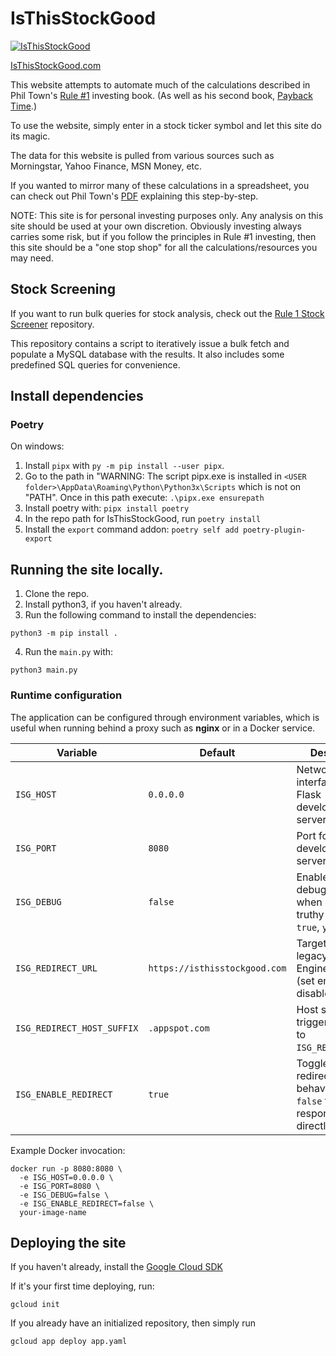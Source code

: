 # IsThisStockGood

[![IsThisStockGood](https://github.com/mrhappyasthma/IsThisStockGood/actions/workflows/python-app.yml/badge.svg)](https://github.com/mrhappyasthma/IsThisStockGood/actions)

[IsThisStockGood.com](http://www.isthisstockgood.com)

This website attempts to automate much of the calculations described in Phil Town's
[Rule #1](https://www.amazon.com/gp/product/0307336840?pf_rd_p=c2945051-950f-485c-b4df-15aac5223b10&pf_rd_r=WVNPVWRWTJ9E0QSDGWTH) investing book.
(As well as his second book, [Payback Time](https://www.amazon.com/Payback-Time-Outsmarting-Getting-Investments/dp/1847940641/).)

To use the website, simply enter in a stock ticker symbol and let this site do its magic.

The data for this website is pulled from various sources such as Morningstar, Yahoo
Finance, MSN Money, etc.

If you wanted to mirror many of these calculations in a spreadsheet, you can
check out Phil Town's [PDF](https://www.ruleoneinvesting.com/ExcelFormulas.pdf)
explaining this step-by-step.

NOTE: This site is for personal investing purposes only. Any analysis on this site
should be used at your own discretion. Obviously investing always carries some risk,
but if you follow the principles in Rule #1 investing, then this site should be a
"one stop shop" for all the calculations/resources you may need.

## Stock Screening

If you want to run bulk queries for stock analysis, check out the [Rule 1 Stock Screener](https://github.com/mrhappyasthma/Rule1-StockScreener) repository.

This repository contains a script to iteratively issue a bulk fetch and populate a MySQL database with the results. It also includes some predefined SQL queries for convenience.

## Install dependencies

### Poetry

On windows:

1. Install `pipx` with `py -m pip install --user pipx`.
2. Go to the path in "WARNING: The script pipx.exe is installed in `<USER folder>\AppData\Roaming\Python\Python3x\Scripts` which is not on "PATH". Once in this path execute: `.\pipx.exe ensurepath`
3. Install poetry with: `pipx install poetry`
4. In the repo path for IsThisStockGood, run `poetry install`
5. Install the `export` command addon: `poetry self add poetry-plugin-export`

## Running the site locally.

1. Clone the repo.
2. Install python3, if you haven't already.
3. Run the following command to install the dependencies:
```
python3 -m pip install .
```
4. Run the `main.py` with:
```
python3 main.py
```

### Runtime configuration

The application can be configured through environment variables, which is useful
when running behind a proxy such as **nginx** or in a Docker service.

| Variable | Default | Description |
| --- | --- | --- |
| `ISG_HOST` | `0.0.0.0` | Network interface for the Flask development server. |
| `ISG_PORT` | `8080` | Port for the Flask development server. |
| `ISG_DEBUG` | `false` | Enables Flask debug mode when set to a truthy value (`1`, `true`, `yes`, etc.). |
| `ISG_REDIRECT_URL` | `https://isthisstockgood.com` | Target URL for legacy App Engine redirects (set empty to disable). |
| `ISG_REDIRECT_HOST_SUFFIX` | `.appspot.com` | Host suffix that triggers a redirect to `ISG_REDIRECT_URL`. |
| `ISG_ENABLE_REDIRECT` | `true` | Toggle for redirect behaviour; set to `false` to serve responses directly. |

Example Docker invocation:

```
docker run -p 8080:8080 \
  -e ISG_HOST=0.0.0.0 \
  -e ISG_PORT=8080 \
  -e ISG_DEBUG=false \
  -e ISG_ENABLE_REDIRECT=false \
  your-image-name
```

## Deploying the site

If you haven't already, install the [Google Cloud SDK](https://cloud.google.com/sdk/docs/install)

If it's your first time deploying, run:

```
gcloud init
```

If you already have an initialized repository, then simply run

```
gcloud app deploy app.yaml
```
